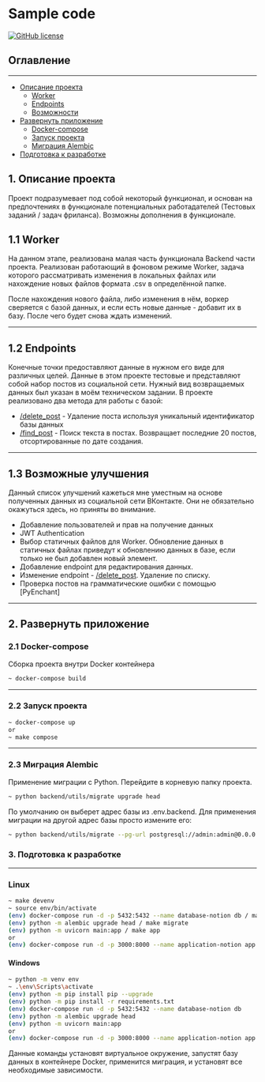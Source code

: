 # Sample code
[![GitHub license](https://img.shields.io/badge/License-MIT-blue.svg?style=flat-square)](#License)
## Оглавление
<hr>

- [Описание проекта](#description)
    - [Worker](#worker)
    - [Endpoints](#endpoints)
    - [Возможности](#opportunities)
- [Развернуть приложение](#deploy)
    - [Docker-compose](#docker)
    - [Запуск проекта](#start)
    - [Миграция Alembic](#alembic)
- [Подготовка к разработке](#dev)

<a name="description"></a>
## 1. Описание проекта

Проект подразумевает под собой некоторый функционал, и основан на предпочтениях в функционале потенциальных работадателей (Тестовых заданий / задач фриланса). Возможны дополнения в функционале.

<a name="worker"></a>
## 1.1 Worker
На данном этапе, реализована малая часть функционала Backend части проекта. Реализован работающий в фоновом режиме Worker, задача которого рассматривать изменения в локальных файлах или нахождение новых файлов формата .csv в определённой папке.

После нахождения нового файла, либо изменения в нём, воркер сверяется с базой данных, и если есть новые данные - добавит их в базу. После чего будет снова ждать изменений.

<hr>
<a name="endpoints"></a>

## 1.2 Endpoints

Конечные точки предоставляют данные в нужном его виде для различных целей. Данные в этом проекте тестовые и представляют собой набор постов из социальной сети. Нужный вид возвращаемых данных был указан в моём техническом задании.
В проекте реализовано два метода для работы с базой:

- [/delete_post]() - Удаление поста используя уникальный идентификатор базы данных
- [/find_post]() - Поиск текста в постах. Возвращает последние 20 постов, отсортированные по дате создания.

<hr>
<a name="opportunities"></a>

## 1.3 Возможные улучшения
Данный список улучшений кажеться мне уместным на основе полученных данных из социальной сети ВКонтакте. Они не обязательно окажуться здесь, но приняты во внимание.
- Добавление пользователей и прав на получение данных
- JWT Authentication
- Выбор статичных файлов для Worker. Обновление данных в статичных файлах приведут к обновлению данных в базе, если только не был добавлен новый элемент.
- Добавление endpoint для редактирования данных.
- Изменение endpoint - [/delete_post](). Удаление по списку.
- Проверка постов на грамматические ошибки с помощью [PyEnchant]
<hr>

## 2. Развернуть приложение


### 2.1 Docker-compose
<a name="deploy"></a>

Сборка проекта внутри Docker контейнера
```bash
~ docker-compose build
```
<hr>

### 2.2 Запуск проекта
<a name="start"></a>
```bash
~ docker-compose up
or
~ make compose
```
<hr>

### 2.3 Миграция Alembic
<a name="alembic"></a>

Применение миграции c Python. Перейдите в корневую папку проекта.
```bash
~ python backend/utils/migrate upgrade head
```
По умолчанию он выберет адрес базы из .env.backend. Для применения миграции на другой адрес базы просто измените его:
```bash
~ python backend/utils/migrate --pg-url postgresql://admin:admin@0.0.0.0:5432/namedb upgrade head
```

<a name="dev"></a>
### 3. Подготовка к разработке
<hr>

### Linux
```bash
~ make devenv
~ source env/bin/activate
(env) docker-compose run -d -p 5432:5432 --name database-notion db / make db
(env) python -m alembic upgrade head / make migrate
(env) python -m uvicorn main:app / make app
or
(env) docker-compose run -d -p 3000:8000 --name application-notion app
```
#### Windows
```bash
~ python -m venv env
~ .\env\Scripts\activate
(env) python -m pip install pip --upgrade
(env) python -m pip install -r requirements.txt
(env) docker-compose run -d -p 5432:5432 --name database-notion db
(env) python -m alembic upgrade head
(env) python -m uvicorn main:app
or
(env) docker-compose run -d -p 3000:8000 --name application-notion app
```
Данные команды установят виртуальное окружение, запустят базу данных в контейнере Docker, применится миграция, и установят все необходимые зависимости.
